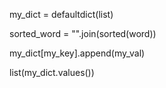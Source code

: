 my_dict = defaultdict(list)

sorted_word = "".join(sorted(word))

my_dict[my_key].append(my_val)

list(my_dict.values())
